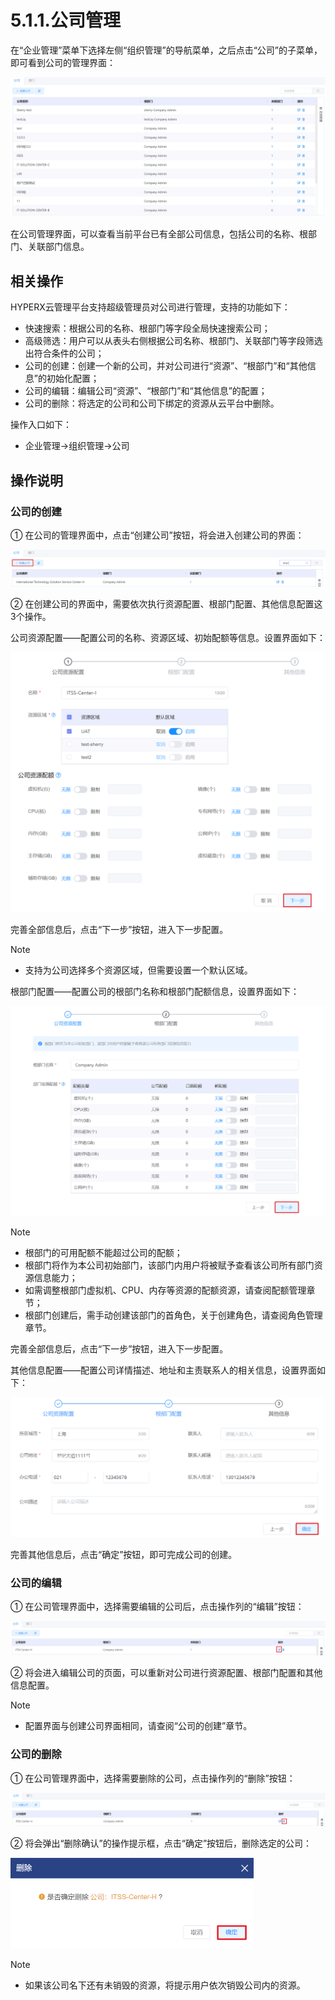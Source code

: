 # 5.1.1.公司管理

在“企业管理”菜单下选择左侧“组织管理”的导航菜单，之后点击“公司”的子菜单，即可看到公司的管理界面：

![image-20210126123105219](company_management.assets/image-20210126123105219.png)

在公司管理界面，可以查看当前平台已有全部公司信息，包括公司的名称、根部门、关联部门信息。

## 相关操作

HYPERX云管理平台支持超级管理员对公司进行管理，支持的功能如下：

- 快速搜索：根据公司的名称、根部门等字段全局快速搜索公司；
- 高级筛选：用户可以从表头右侧根据公司名称、根部门、关联部门等字段筛选出符合条件的公司；
- 公司的创建：创建一个新的公司，并对公司进行“资源”、“根部门”和“其他信息”的初始化配置；
- 公司的编辑：编辑公司“资源”、“根部门”和“其他信息”的配置；
- 公司的删除：将选定的公司和公司下绑定的资源从云平台中删除。


操作入口如下：

- 企业管理→组织管理→公司


## 操作说明

### 公司的创建

① 在公司的管理界面中，点击“创建公司”按钮，将会进入创建公司的界面：

![image-20201222104848753](company_management.assets/image-20201222104848753.png)

② 在创建公司的界面中，需要依次执行资源配置、根部门配置、其他信息配置这3个操作。

公司资源配置——配置公司的名称、资源区域、初始配额等信息。设置界面如下：

![image-20210126123257593](company_management.assets/image-20210126123257593.png)

完善全部信息后，点击“下一步”按钮，进入下一步配置。

> [!NOTE]
>
> - 支持为公司选择多个资源区域，但需要设置一个默认区域。

根部门配置——配置公司的根部门名称和根部门配额信息，设置界面如下：

![image-20210126123534214](company_management.assets/image-20210126123534214.png)

> [!NOTE]
>
> - 根部门的可用配额不能超过公司的配额；
>- 根部门将作为本公司初始部门，该部门内用户将被赋予查看该公司所有部门资源信息能力；
> - 如需调整根部门虚拟机、CPU、内存等资源的配额资源，请查阅配额管理章节；
>- 根部门创建后，需手动创建该部门的首角色，关于创建角色，请查阅角色管理章节。
> 

完善全部信息后，点击“下一步”按钮，进入下一步配置。

其他信息配置——配置公司详情描述、地址和主责联系人的相关信息，设置界面如下：

![image-20201222105825717](company_management.assets/image-20201222105825717.png)

完善其他信息后，点击“确定”按钮，即可完成公司的创建。

### 公司的编辑

① 在公司管理界面中，选择需要编辑的公司后，点击操作列的“编辑”按钮：

![image-20201222105903971](company_management.assets/image-20201222105903971.png)

② 将会进入编辑公司的页面，可以重新对公司进行资源配置、根部门配置和其他信息配置。

> [!NOTE]
>
> - 配置界面与创建公司界面相同，请查阅“公司的创建”章节。
>

### 公司的删除

① 在公司管理界面中，选择需要删除的公司，点击操作列的“删除”按钮：

![image-20201222110522868](company_management.assets/image-20201222110522868.png)

② 将会弹出“删除确认”的操作提示框，点击“确定”按钮后，删除选定的公司：

<img src="company_management.assets/image-20210127181607219.png" alt="image-20210127181607219" style="zoom: 50%;" />

> [!NOTE]
>
> - 如果该公司名下还有未销毁的资源，将提示用户依次销毁公司内的资源。

